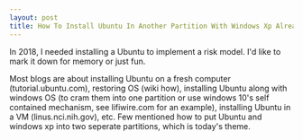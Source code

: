 ```yaml
---
layout: post
title: How To Install Ubuntu In Another Partition With Windows Xp Already In One Partition
---
```


In 2018, I needed installing a Ubuntu to implement a risk model. I'd like to mark it down for memory or just fun. 

Most blogs are about installing Ubuntu on a fresh computer (tutorial.ubuntu.com), restoring OS (wiki how), installing Ubuntu along with windows OS (to cram them into one partition or use windows 10's self contained mechanism, see lifiwire.com for an example), installing Ubuntu in a VM (linus.nci.nih.gov), etc. Few mentioned how to put Ubuntu and windows xp into two seperate partitions, which is today's theme.
